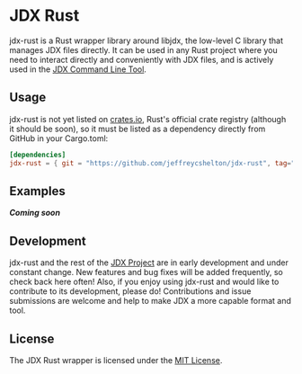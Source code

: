 # JDX Rust

jdx-rust is a Rust wrapper library around libjdx, the low-level C library that manages JDX files directly. It can be used in any Rust project where you need to interact directly and conveniently with JDX files, and is actively used in the [JDX Command Line Tool](https://github.com/jeffreycshelton/jdx-clt).

## Usage

jdx-rust is not yet listed on [crates.io](https://crates.io), Rust's official crate registry (although it should be soon), so it must be listed as a dependency directly from GitHub in your Cargo.toml:

```toml
[dependencies]
jdx-rust = { git = "https://github.com/jeffreycshelton/jdx-rust", tag="v0.4.0" }
```

## Examples

***Coming soon***

## Development

jdx-rust and the rest of the [JDX Project](https://github.com/jeffreycshelton/jdx) are in early development and under constant change. New features and bug fixes will be added frequently, so check back here often! Also, if you enjoy using jdx-rust and would like to contribute to its development, please do! Contributions and issue submissions are welcome and help to make JDX a more capable format and tool.

## License

The JDX Rust wrapper is licensed under the [MIT License](LICENSE).